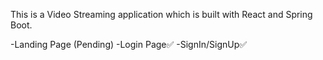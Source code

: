 This is a Video Streaming application which is built with React and Spring Boot.


-Landing Page (Pending)
-Login Page✅
    -SignIn/SignUp✅
